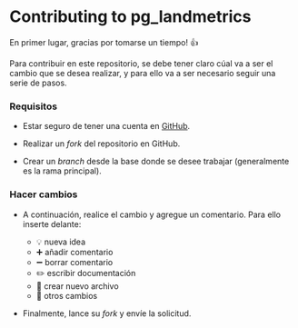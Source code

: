 # Contributing to pg_landmetrics

En primer lugar, gracias por tomarse un tiempo! :+1: 

Para contribuir en este repositorio, se debe tener claro cúal va a ser el cambio que se desea realizar, y para ello va a ser necesario seguir una serie de pasos.

### Requisitos
- Estar seguro de tener una cuenta en [GitHub](https://github.com/).

- Realizar un *fork* del repositorio en GitHub.

- Crear un *branch* desde la base donde se desee trabajar (generalmente es la rama principal).


### Hacer cambios
- A continuación, realice el cambio y agregue un comentario. Para ello inserte delante:
  - :bulb: nueva idea
  - :heavy_plus_sign: añadir comentario
  - :heavy_minus_sign: borrar comentario
  - :pencil2: escribir documentación
  - :file_folder: crear nuevo archivo
  - :construction: otros cambios
  
- Finalmente, lance su *fork* y envíe la solicitud.
